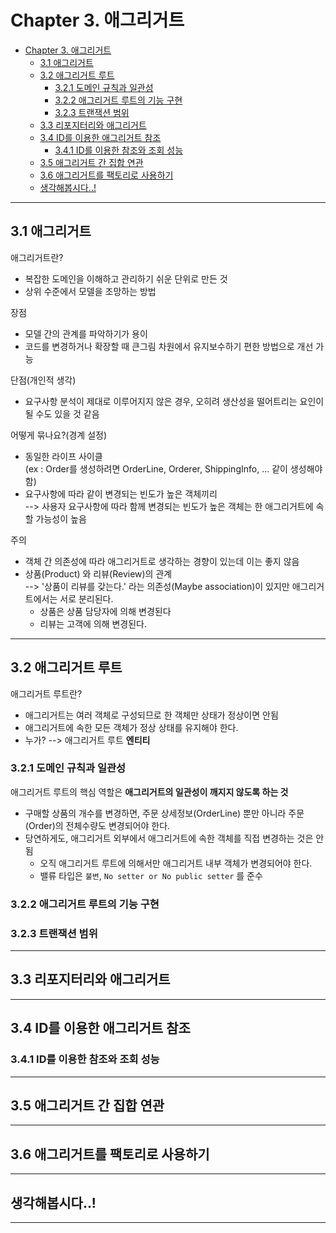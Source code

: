 # Chapter 3. 애그리거트

<!-- TOC -->
* [Chapter 3. 애그리거트](#chapter-3-애그리거트)
  * [3.1 애그리거트](#31-애그리거트)
  * [3.2 애그리거트 루트](#32-애그리거트-루트)
    * [3.2.1 도메인 규칙과 일관성](#321-도메인-규칙과-일관성)
    * [3.2.2 애그리거트 루트의 기능 구현](#322-애그리거트-루트의-기능-구현)
    * [3.2.3 트랜잭션 범위](#323-트랜잭션-범위)
  * [3.3 리포지터리와 애그리거트](#33-리포지터리와-애그리거트)
  * [3.4 ID를 이용한 애그리거트 참조](#34-id를-이용한-애그리거트-참조)
    * [3.4.1 ID를 이용한 참조와 조회 성능](#341-id를-이용한-참조와-조회-성능)
  * [3.5 애그리거트 간 집합 연관](#35-애그리거트-간-집합-연관)
  * [3.6 애그리거트를 팩토리로 사용하기](#36-애그리거트를-팩토리로-사용하기)
  * [생각해봅시다..!](#생각해봅시다-)
<!-- TOC -->

---

## 3.1 애그리거트

애그리거트란? 
- 복잡한 도메인을 이해하고 관리하기 쉬운 단위로 만든 것
- 상위 수준에서 모델을 조망하는 방법

장점
- 모델 간의 관계를 파악하기가 용이
- 코드를 변경하거나 확장할 때 큰그림 차원에서 유지보수하기 편한 방법으로 개선 가능

단점(개인적 생각)
- 요구사항 분석이 제대로 이루어지지 않은 경우, 오히려 생산성을 떨어트리는 요인이 될 수도 있을 것 같음

어떻게 묶나요?(경계 설정)
- 동일한 라이프 사이클  
  (ex : Order를 생성하려면 OrderLine, Orderer, ShippingInfo, ... 같이 생성해야 함)
- 요구사항에 따라 같이 변경되는 빈도가 높은 객체끼리  
  --> 사용자 요구사항에 따라 함께 변경되는 빈도가 높은 객체는 한 애그리거트에 속할 가능성이 높음

주의
- 객체 간 의존성에 따라 애그리거트로 생각하는 경향이 있는데 이는 좋지 않음  
- 상품(Product) 와 리뷰(Review)의 관계  
  --> '상품이 리뷰를 갖는다.' 라는 의존성(Maybe association)이 있지만 애그리거트에서는 서로 분리된다.
  - 상품은 상품 담당자에 의해 변경된다
  - 리뷰는 고객에 의해 변경된다.

---

## 3.2 애그리거트 루트

애그리거트 루트란?
- 애그리거트는 여러 객체로 구성되므로 한 객체만 상태가 정상이면 안됨
- 애그리거트에 속한 모든 객체가 정상 상태를 유지해야 한다.
- 누가? --> 애그리거트 루트 **엔티티**

### 3.2.1 도메인 규칙과 일관성

애그리거트 루트의 핵심 역할은 **애그리거트의 일관성이 깨지지 않도록 하는 것**
- 구매할 상품의 개수를 변경하면, 주문 상세정보(OrderLine) 뿐만 아니라 주문(Order)의 전체수량도 변경되어야 한다.
- 당연하게도, 애그리거트 외부에서 애그리거트에 속한 객체를 직접 변경하는 것은 안됨
  - 오직 애그리거트 루트에 의해서만 애그리거트 내부 객체가 변경되어야 한다.
  - 밸류 타입은 `불변`, `No setter or No public setter` 를 준수

### 3.2.2 애그리거트 루트의 기능 구현


### 3.2.3 트랜잭션 범위



---

## 3.3 리포지터리와 애그리거트

---

## 3.4 ID를 이용한 애그리거트 참조

### 3.4.1 ID를 이용한 참조와 조회 성능

---

## 3.5 애그리거트 간 집합 연관

---

## 3.6 애그리거트를 팩토리로 사용하기

---

## 생각해봅시다..!


---